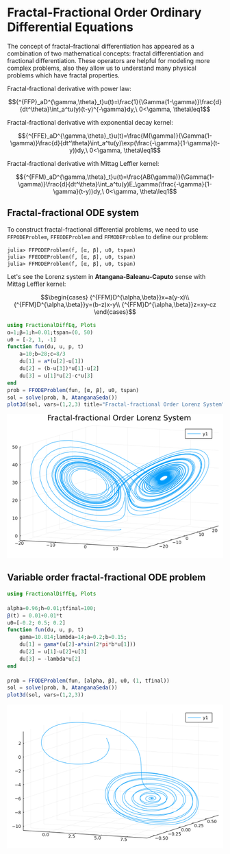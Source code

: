 # Fractal-Fractional Order Ordinary Differential Equations

The concept of fractal–fractional differentiation has appeared as a combination of two
mathematical concepts: fractal differentiation and fractional differentiation. These operators are helpful for modeling more complex problems, also
they allow us to understand many physical problems which have fractal properties.


Fractal-fractional derivative with power law:

```math
{^{FFP}_aD^{\gamma,\theta}_t}u(t)=\frac{1}{\Gamma(1-\gamma)}\frac{d}{dt^\theta}\int_a^tu(y)(t-y)^{-\gamma}dy,\ 0<\gamma, \theta\leq1
```

Fractal-fractional derivative with exponential decay kernel:

```math
{^{FFE}_aD^{\gamma,\theta}_t}u(t)=\frac{M(\gamma)}{\Gamma(1-\gamma)}\frac{d}{dt^\theta}\int_a^tu(y)\exp(\frac{-\gamma}{1-\gamma}(t-y))dy,\ 0<\gamma, \theta\leq1
```

Fractal-fractional derivative with Mittag Leffler kernel:

```math
{^{FFM}_aD^{\gamma,\theta}_t}u(t)=\frac{AB(\gamma)}{\Gamma(1-\gamma)}\frac{d}{dt^\theta}\int_a^tu(y)E_\gamma(\frac{-\gamma}{1-\gamma}(t-y))dy,\ 0<\gamma, \theta\leq1
```


## Fractal-fractional ODE system

To construct fractal-fractional differential problems, we need to use ```FFPODEProblem```, ```FFEODEProblem``` and ```FFMODEProblem``` to define our problem:

```julia-repl
julia> FFPODEProblem(f, [α, β], u0, tspan)
julia> FFEODEProblem(f, [α, β], u0, tspan)
julia> FFMODEProblem(f, [α, β], u0, tspan)
```

Let's see the Lorenz system in **Atangana-Baleanu-Caputo** sense with Mittag Leffler kernel:

```math
\begin{cases}
{^{FFM}D^{\alpha,\beta}}x=a(y-x)\\
{^{FFM}D^{\alpha,\beta}}y=(b-z)x-y\\
{^{FFM}D^{\alpha,\beta}}z=xy-cz
\end{cases}
```

```julia
using FractionalDiffEq, Plots
α=1;β=1;h=0.01;tspan=(0, 50)
u0 = [-2, 1, -1]
function fun(du, u, p, t)
    a=10;b=28;c=8/3
    du[1] = a*(u[2]-u[1])
    du[2] = (b-u[3])*u[1]-u[2]
    du[3] = u[1]*u[2]-c*u[3]
end
prob = FFODEProblem(fun, [α, β], u0, tspan)
sol = solve(prob, h, AtanganaSeda())
plot3d(sol, vars=(1,2,3) title="Fractal-fractional Order Lorenz System")
```

![ABCLorenz](./assets/LorenzABC.png)

## Variable order fractal-fractional ODE problem

```julia
using FractionalDiffEq, Plots

alpha=0.96;h=0.01;tfinal=100;
β(t) = 0.01+0.01*t
u0=[-0.2; 0.5; 0.2]
function fun(du, u, p, t)
    gama=10.814;lambda=14;a=0.2;b=0.15;
    du[1] = gama*(u[2]-a*sin(2*pi*b*u[1]))
    du[2] = u[1]-u[2]+u[3]
    du[3] = -lambda*u[2]
end

prob = FFODEProblem(fun, [alpha, β], u0, (1, tfinal))
sol = solve(prob, h, AtanganaSeda())
plot3d(sol, vars=(1,2,3))
```

![CFVariable](./assets/CFvariableFFODEProblem.png)